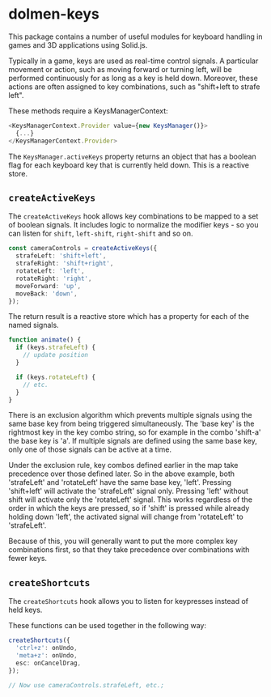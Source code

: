 # dolmen-keys

This package contains a number of useful modules for keyboard handling in games and 3D applications
using Solid.js.

Typically in a game, keys are used as real-time control signals. A particular movement or action,
such as moving forward or turning left, will be performed continuously for as long as a key is
held down. Moreover, these actions are often assigned to key combinations, such as "shift+left
to strafe left".

These methods require a KeysManagerContext:

```ts
<KeysManagerContext.Provider value={new KeysManager()}>
  {...}
</KeysManagerContext.Provider>
```

The `KeysManager.activeKeys` property returns an object that has a boolean flag for each keyboard
key that is currently held down. This is a reactive store.

## `createActiveKeys`

The `createActiveKeys` hook allows key combinations to be mapped to a set of boolean signals. It
includes logic to normalize the modifier keys - so you can listen for `shift`, `left-shift`,
`right-shift` and so on.

```ts
const cameraControls = createActiveKeys({
  strafeLeft: 'shift+left',
  strafeRight: 'shift+right',
  rotateLeft: 'left',
  rotateRight: 'right',
  moveForward: 'up',
  moveBack: 'down',
});
```

The return result is a reactive store which has a property for each of the named signals.

```ts
function animate() {
  if (keys.strafeLeft) {
    // update position
  }

  if (keys.rotateLeft) {
    // etc.
  }
}
```

There is an exclusion algorithm which prevents multiple signals using the same base key from
being triggered simultaneously. The 'base key' is the rightmost key in the key combo string,
so for example in the combo 'shift-a' the base key is 'a'. If multiple signals are defined using
the same base key, only one of those signals can be active at a time.

Under the exclusion rule, key combos defined earlier in the map take precedence over those defined
later. So in the above example, both 'strafeLeft' and 'rotateLeft' have the same base key, 'left'.
Pressing 'shift+left' will activate the 'strafeLeft' signal only. Pressing 'left' without shift
will activate only the 'rotateLeft' signal. This works regardless of the order in which the keys
are pressed, so if 'shift' is pressed while already holding down 'left', the activated signal will
change from 'rotateLeft' to 'strafeLeft'.

Because of this, you will generally want to put the more complex key combinations first, so that
they take precedence over combinations with fewer keys.

## `createShortcuts`

The `createShortcuts` hook allows you to listen for keypresses instead of held keys.

These functions can be used together in the following way:

```ts
createShortcuts({
  'ctrl+z': onUndo,
  'meta+z': onUndo,
  esc: onCancelDrag,
});

// Now use cameraControls.strafeLeft, etc.;
```

